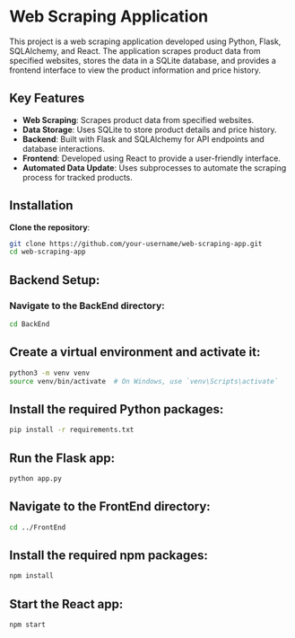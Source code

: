 # Web Scraping Application

This project is a web scraping application developed using Python, Flask, SQLAlchemy, and React. The application scrapes product data from specified websites, stores the data in a SQLite database, and provides a frontend interface to view the product information and price history.

## Key Features

- **Web Scraping**: Scrapes product data from specified websites.
- **Data Storage**: Uses SQLite to store product details and price history.
- **Backend**: Built with Flask and SQLAlchemy for API endpoints and database interactions.
- **Frontend**: Developed using React to provide a user-friendly interface.
- **Automated Data Update**: Uses subprocesses to automate the scraping process for tracked products.

## Installation

**Clone the repository**:
   ```bash
   git clone https://github.com/your-username/web-scraping-app.git
   cd web-scraping-app
```
## Backend Setup:
### Navigate to the BackEnd directory:

```bash
cd BackEnd
```
## Create a virtual environment and activate it:
```bash
python3 -m venv venv
source venv/bin/activate  # On Windows, use `venv\Scripts\activate`
```

## Install the required Python packages:
```bash
pip install -r requirements.txt
```
## Run the Flask app:
```bash
python app.py
```
## Navigate to the FrontEnd directory:
```bash
cd ../FrontEnd
```
## Install the required npm packages:
```bash
npm install
```
## Start the React app:
```bash
npm start
```
